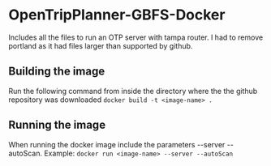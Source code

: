 # OpenTripPlanner-GBFS-Docker

Includes all the files to run an OTP server with tampa router. I had to remove portland as it had files larger than supported by github.

## Building the image

Run the following command from inside the directory where the the github repository was downloaded
`docker build -t <image-name> .`

## Running the image
When running the docker image include the parameters --server --autoScan. 
Example:
`docker run <image-name> --server --autoScan`
